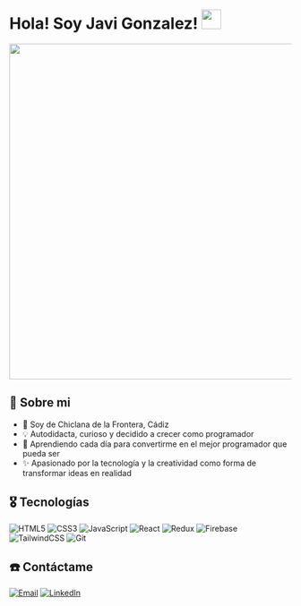 # Hola! Soy Javi Gonzalez! <img src='https://camo.githubusercontent.com/b88b69e09013b1ba6423f643373ea6441e93aa299bf2dab5446c5d872b0bf3fa/68747470733a2f2f75706c6f6164732e636f6c6c65637463646e2e636f6d2f3566326536663836623563356331336165373831316231312d313539363939353930393235302e676966' width='35px' />

<img src='https://user-images.githubusercontent.com/74038190/213910845-af37a709-8995-40d6-be59-724526e3c3d7.gif' width='600px' />

## 🚀 Sobre mi

- 📍 Soy de Chiclana de la Frontera, Cádiz
- 💡 Autodidacta, curioso y decidido a crecer como programador
- 🧠 Aprendiendo cada día para convertirme en el mejor programador que pueda ser
- ✨ Apasionado por la tecnología y la creatividad como forma de transformar ideas en realidad

## 🎖️ Tecnologías

![HTML5](https://img.shields.io/badge/HTML5-orange?style=flat&logo=html5&logoColor=white)
![CSS3](https://img.shields.io/badge/CSS3-blue?style=flat&logoColor=white)
![JavaScript](https://img.shields.io/badge/JavaScript-ES6-yellow?style=flat&logo=javascript&logoColor=black)
![React](https://img.shields.io/badge/React-18.2.0-blue?style=flat&logo=react&logoColor=white)
![Redux](https://img.shields.io/badge/Redux-Toolkit-purple?style=flat&logo=redux&logoColor=white)
![Firebase](https://img.shields.io/badge/Firebase-FFCA28?style=flat&logo=firebase&logoColor=white)
![TailwindCSS](https://img.shields.io/badge/TailwindCSS-3.3.0-sky?style=flat&logo=tailwind-css&logoColor=white)
![Git](https://img.shields.io/badge/Git-F05032?style=flat&logo=git&logoColor=white)


## ☎️ Contáctame

[![Email](https://img.shields.io/badge/Email-✉️-red?style=flat&logo=gmail&logoColor=white)](mailto:jjaviergonzalez23@gmail.com)
[![LinkedIn](https://img.shields.io/badge/LinkedIn-Profile-blue?style=flat&logo=linkedin&logoColor=white)](https://linkedin.com/in/JaviFrost8)
